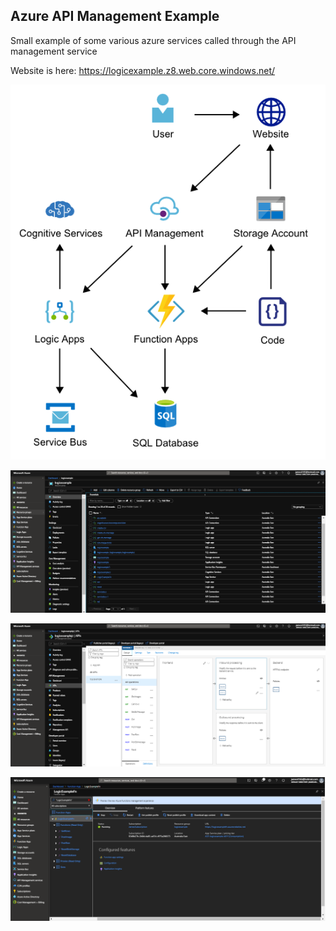 ## Azure API Management Example

Small example of some various azure services called through the API management service

Website is here: https://logicexample.z8.web.core.windows.net/



![logicexample](images/logicexample.png)

![resgroup](images/resgroup.PNG)

![apim](images/apim.PNG)

![functions](images/functions.PNG)
